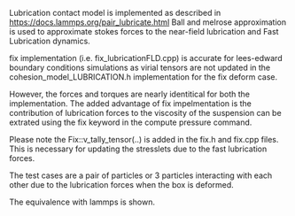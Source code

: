 Lubrication contact model is implemented as described in https://docs.lammps.org/pair_lubricate.html
Ball and melrose approximation is used to approximate stokes forces to the near-field lubrication and Fast Lubrication dynamics.

fix implementation (i.e. fix_lubricationFLD.cpp) is accurate for lees-edward boundary conditions simulations as virial tensors are not 
updated in the cohesion_model_LUBRICATION.h implementation for the fix deform case. 

However, the forces and torques are nearly identitical for both the implementation. The added advantage of fix impelmentation is the contribution of lubrication forces to the viscosity of the suspension can be extrated using the fix keyword in the compute pressure command. 

Please note the Fix::v_tally_tensor(..) is added in the fix.h and fix.cpp files. 
This is necessary for updating the stresslets due to the fast lubrication forces. 

The test cases are a pair of particles or 3 particles interacting with each other due to the lubrication forces when the box is deformed. 

The equivalence with lammps is shown. 


